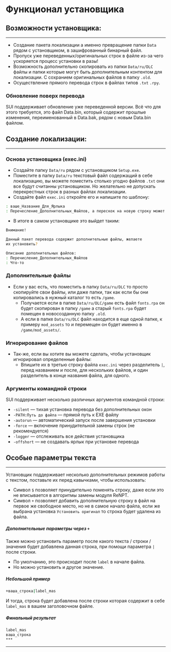 # Функционал установщика
## Возможности установщика:
---
* Создание пакета локализации а именно превращение папки `Data` рядом с установщиком, в зашифрованный бинарный файл.
* Пропуск уже переведенных/оригинальных строк в файле из-за чего ускоряется процесс установки в разы!
* Возможность дополнительно скопировать из папки `Data/ru/DLC` файлы и папки которые могут быть дополнительным контентом для локализации. С сохранием оригинальных файлов в папку `.old`.
* Осуществление прямого перевода строк в файлах типов `.txt` `.rpy`.  

### Обновление поверх перевода
SUI поддерживает обновление уже переведенной версии. Всё что для этого требуется, это файл Data.bin, который содержит прошлые изменения, переименованный в Data.bak, рядом с новым Data.bin файлом.

## Создание локализации:
---
### Основа установщика (exec.ini)
* Создайте папку `Data/ru` рядом с установщиком `Setup.exe`.
* Поместите в папку `Data/ru` текстовый файл содержащий в себе локализацию, 
вы можете поместить столько угодно файлов `.txt` они все будут считанны установщиком. 
Но желательно не допускать перекрестных строк в разных файлах локализации.
* Создайте файл `exec.ini` откройте его и напишите по шаблону:
```bash     
: ваше_Название_Для_Ярлыка
: Перечесление_Дополнительных_Файлов, а перескок на новую строку может быть сделан так:  *:Что-то
```
* В итоге в самом установщике это выйдет таким:
```bash     
Внимание!

Данный пакет перевода содержит дополнительные файлы, желаете 
их установить?

Описание дополнительных файлов:
: Перечисление_Дополнительных_Файлов
: Что-то
```

### Дополнительные файлы
* Если у вас есть, что поместить в папку `Data/ru/DLC` то просто скопируйте свои файлы, 
или даже папки, так как если бы они копировались в нужный каталог то есть `/game`.
  * Получается если в папке `Data/ru/DLC/game` есть файл `fonts.rpa` он будет скопирован в папку `/game`
  а старый `fonts.rpa` будет помещен в новосозданную папку `.old`.
  * А если в папке `Data/ru/DLC` файл находится в еще одной папке, к примеру `mod_assets`
  то и перемещен он будет именно в `/game/mod_assets/`.

### Игнорирование файлов 
* Так-же, если вы хотите вы можете сделать, чтобы установщик игнорировал определенные файлы:
  * Впишите их в третью строку файла `exec.ini` через разделитель `|`, перед названием и после, для нескольких файлов, и один разделитель в конце названия файла, для одного.

### Аргументы командной строки
SUI поддерживает несколько различных аргументов командной строки:

* `-silent` — тихая установка перевода без дополнительных окон
* `-PATH:Путь до файла` — прямой путь к EXE файлу
* `-autorun` — автоматический запуск после завершения установки
* `-force` — включение принудительной замены строк (не рекомендуется)
* `-logger` — отслеживать все действия установщика 
* `-offshort` — не создавать ярлык при установке перевода

## Особые параметры текста
---
Установщик поддерживает несколько дополнительных режимов работы с текстом, поставьте их перед кавычками, чтобы использовать:

* Символ `$` позволяет принудительно поменять строку, даже если это не вписывается в алгоритмы замены модуля ReNPT. 
* Символ `+` позволяет добавить дополнительную строку в файл на первое же свободное место, но не в самое начало файла, если же выбрана установка `Установить оригинал` то строка будет удалена из файла.

##### Дополнительные параметры через `+`
Также можно установить параметр после какого текста / строки / значения будет добавлена данная строка, при помощи параметра `|` после строки. 

* По умолчанию, это происходит после `label` в начале файла. 
* Но можно установить и другое значение.
##### Небольшой пример
```bash     
+ваша_строка|label_mas
```
И тогда, строка будет добавлена после строки которая содержит в себе `label_mas` в вашем заголовочном файле.
##### Финальный результат
```bash     
label_mas
ваша_строка
***
```
---

